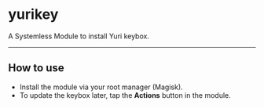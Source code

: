 # yurikey
A Systemless Module to install Yuri keybox.

---

## How to use

- Install the module via your root manager (Magisk).
- To update the keybox later, tap the **Actions** button in the module.
